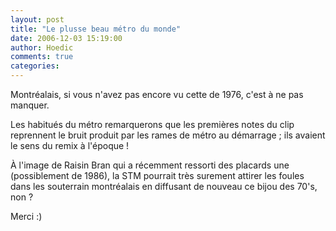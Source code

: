 ```yaml
---
layout: post
title: "Le plusse beau métro du monde"
date: 2006-12-03 15:19:00
author: Hoedic
comments: true
categories: 
---
```



Montréalais, si vous n'avez pas encore vu cette  de 1976, c'est à ne pas manquer.

Les habitués du métro remarquerons que les premières notes du clip reprennent le bruit produit par les rames de métro au démarrage ; ils avaient le sens du remix à l'époque !

À l'image de Raisin Bran qui a récemment ressorti des placards une  (possiblement de 1986), la STM pourrait très surement attirer les foules dans les souterrain montréalais en diffusant de nouveau ce bijou des 70's, non ?

Merci  :)